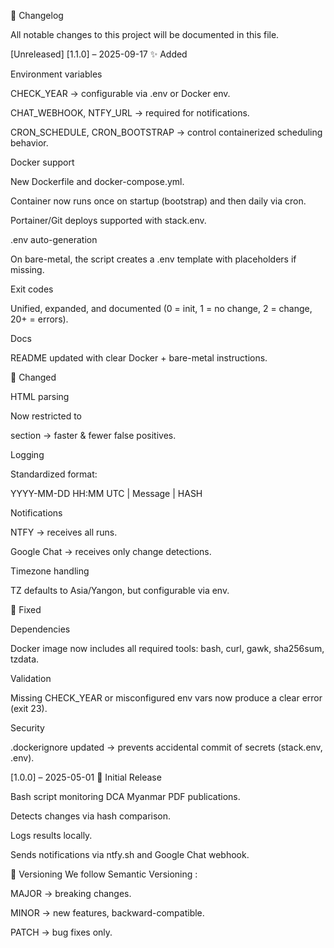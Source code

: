 📑 Changelog

All notable changes to this project will be documented in this file.

[Unreleased]
[1.1.0] – 2025-09-17
✨ Added

Environment variables

CHECK_YEAR → configurable via .env or Docker env.

CHAT_WEBHOOK, NTFY_URL → required for notifications.

CRON_SCHEDULE, CRON_BOOTSTRAP → control containerized scheduling behavior.

Docker support

New Dockerfile and docker-compose.yml.

Container now runs once on startup (bootstrap) and then daily via cron.

Portainer/Git deploys supported with stack.env.

.env auto-generation

On bare-metal, the script creates a .env template with placeholders if missing.

Exit codes

Unified, expanded, and documented (0 = init, 1 = no change, 2 = change, 20+ = errors).

Docs

README updated with clear Docker + bare-metal instructions.

🔄 Changed

HTML parsing

Now restricted to <div class="text-download"> section → faster & fewer false positives.

Logging

Standardized format:

YYYY-MM-DD HH:MM UTC | Message | HASH


Notifications

NTFY → receives all runs.

Google Chat → receives only change detections.

Timezone handling

TZ defaults to Asia/Yangon, but configurable via env.

🐛 Fixed

Dependencies

Docker image now includes all required tools: bash, curl, gawk, sha256sum, tzdata.

Validation

Missing CHECK_YEAR or misconfigured env vars now produce a clear error (exit 23).

Security

.dockerignore updated → prevents accidental commit of secrets (stack.env, .env).

[1.0.0] – 2025-05-01
🚀 Initial Release

Bash script monitoring DCA Myanmar PDF publications.

Detects changes via hash comparison.

Logs results locally.

Sends notifications via ntfy.sh and Google Chat webhook.

🔖 Versioning
We follow Semantic Versioning
:

MAJOR → breaking changes.

MINOR → new features, backward-compatible.

PATCH → bug fixes only.
